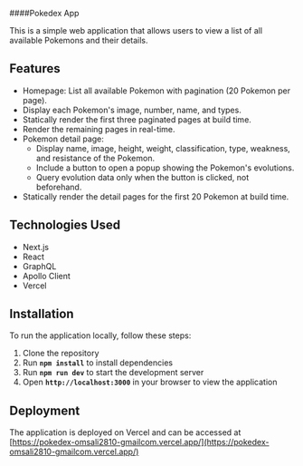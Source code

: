 ####Pokedex App

This is a simple web application that allows users to view a list of all available Pokemons and their details.

## Features

- Homepage: List all available Pokemon with pagination (20 Pokemon per page).
- Display each Pokemon's image, number, name, and types.
- Statically render the first three paginated pages at build time.
- Render the remaining pages in real-time.
- Pokemon detail page:
  - Display name, image, height, weight, classification, type, weakness, and resistance of the Pokemon.
  - Include a button to open a popup showing the Pokemon's evolutions.
  - Query evolution data only when the button is clicked, not beforehand.
- Statically render the detail pages for the first 20 Pokemon at build time.

## Technologies Used

- Next.js
- React
- GraphQL
- Apollo Client
- Vercel

## Installation

To run the application locally, follow these steps:

1. Clone the repository
2. Run **`npm install`** to install dependencies
3. Run **`npm run dev`** to start the development server
4. Open **`http://localhost:3000`** in your browser to view the application

## Deployment

The application is deployed on Vercel and can be accessed at [https://pokedex-omsali2810-gmailcom.vercel.app/](https://pokedex-omsali2810-gmailcom.vercel.app/)
